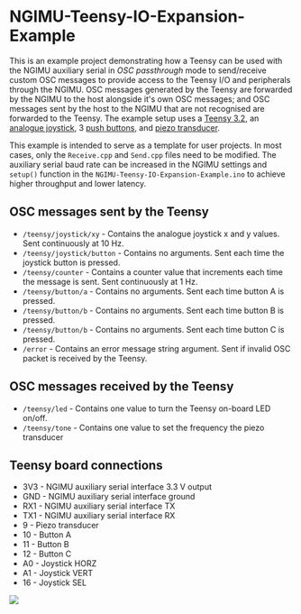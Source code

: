 NGIMU-Teensy-IO-Expansion-Example
=================================

This is an example project demonstrating how a Teensy can be used with the NGIMU auxiliary serial in *OSC passthrough* mode to send/receive custom OSC messages to provide access to the Teensy I/O and peripherals through the NGIMU.  OSC messages generated by the Teensy are forwarded by the NGIMU to the host alongside it's own OSC messages; and OSC messages sent by the host to the NGIMU that are not recognised are forwarded to the Teensy.  The example setup uses a [Teensy 3.2](https://www.pjrc.com/store/teensy32.html), an [analogue joystick](https://www.sparkfun.com/products/9032), 3 [push buttons](http://www.mouser.co.uk/search/ProductDetail.aspx?R=0virtualkey0virtualkeyFSM4JAH), and [piezo transducer](https://www.sparkfun.com/products/10293).

This example is intended to serve as a template for user projects.  In most cases, only the `Receive.cpp` and `Send.cpp` files need to be modified.  The auxiliary serial baud rate can be increased in the NGIMU settings and `setup()` function in the `NGIMU-Teensy-IO-Expansion-Example.ino` to achieve higher throughput and lower latency.

OSC messages sent by the Teensy
-------------------------------
* `/teensy/joystick/xy` - Contains the analogue joystick x and y values.  Sent continuously at 10 Hz.
* `/teensy/joystick/button` - Contains no arguments.  Sent each time the joystick button is pressed.
* `/teensy/counter` - Contains a counter value that increments each time the message is sent.  Sent continuously at 1 Hz.
* `/teensy/button/a` - Contains no arguments.  Sent each time button A is pressed.
* `/teensy/button/b` - Contains no arguments.  Sent each time button B is pressed.
* `/teensy/button/b` - Contains no arguments.  Sent each time button C is pressed.
* `/error` - Contains an error message string argument.  Sent if invalid OSC packet is received by the Teensy.

OSC messages received by the Teensy
-----------------------------------
* `/teensy/led` - Contains one value to turn the Teensy on-board LED on/off.
* `/teensy/tone` - Contains one value to set the frequency the piezo transducer

Teensy board connections
------------------------
* 3V3 - NGIMU auxiliary serial interface 3.3 V output
* GND - NGIMU auxiliary serial interface ground
* RX1 - NGIMU auxiliary serial interface TX
* TX1 - NGIMU auxiliary serial interface RX
* 9 - Piezo transducer
* 10 - Button A
* 11 - Button B
* 12 - Button C
* A0 - Joystick HORZ
* A1 - Joystick VERT
* 16 - Joystick SEL

![](https://github.com/xioTechnologies/NGIMU-Teensy-IO-Expansion-Example/blob/master/Example%20Setup.jpg)
